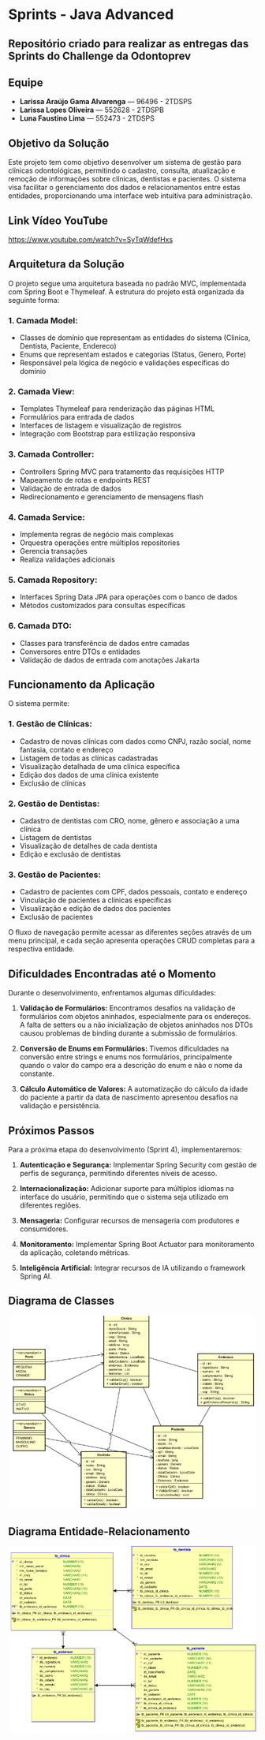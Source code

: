 # Sprints - Java Advanced

## Repositório criado para realizar as entregas das Sprints do Challenge da Odontoprev

## Equipe
- **Larissa Araújo Gama Alvarenga** — 96496 - 2TDSPS
- **Larissa Lopes Oliveira** — 552628 - 2TDSPB
- **Luna Faustino Lima** — 552473 - 2TDSPS

## Objetivo da Solução

Este projeto tem como objetivo desenvolver um sistema de gestão para clínicas odontológicas, permitindo o cadastro, consulta, atualização e remoção de informações sobre clínicas, dentistas e pacientes. O sistema visa facilitar o gerenciamento dos dados e relacionamentos entre estas entidades, proporcionando uma interface web intuitiva para administração.

## Link Vídeo YouTube

https://www.youtube.com/watch?v=SyTqWdefHxs

## Arquitetura da Solução

O projeto segue uma arquitetura baseada no padrão MVC, implementada com Spring Boot e Thymeleaf. A estrutura do projeto está organizada da seguinte forma:

### 1. Camada Model:
- Classes de domínio que representam as entidades do sistema (Clinica, Dentista, Paciente, Endereco)
- Enums que representam estados e categorias (Status, Genero, Porte)
- Responsável pela lógica de negócio e validações específicas do domínio

### 2. Camada View:
- Templates Thymeleaf para renderização das páginas HTML
- Formulários para entrada de dados
- Interfaces de listagem e visualização de registros
- Integração com Bootstrap para estilização responsiva

### 3. Camada Controller:
- Controllers Spring MVC para tratamento das requisições HTTP
- Mapeamento de rotas e endpoints REST
- Validação de entrada de dados
- Redirecionamento e gerenciamento de mensagens flash

### 4. Camada Service:
- Implementa regras de negócio mais complexas
- Orquestra operações entre múltiplos repositories
- Gerencia transações
- Realiza validações adicionais

### 5. Camada Repository:
- Interfaces Spring Data JPA para operações com o banco de dados
- Métodos customizados para consultas específicas

### 6. Camada DTO:
- Classes para transferência de dados entre camadas
- Conversores entre DTOs e entidades
- Validação de dados de entrada com anotações Jakarta

## Funcionamento da Aplicação

O sistema permite:

### 1. Gestão de Clínicas:
- Cadastro de novas clínicas com dados como CNPJ, razão social, nome fantasia, contato e endereço
- Listagem de todas as clínicas cadastradas
- Visualização detalhada de uma clínica específica
- Edição dos dados de uma clínica existente
- Exclusão de clínicas

### 2. Gestão de Dentistas:
- Cadastro de dentistas com CRO, nome, gênero e associação a uma clínica
- Listagem de dentistas
- Visualização de detalhes de cada dentista
- Edição e exclusão de dentistas

### 3. Gestão de Pacientes:
- Cadastro de pacientes com CPF, dados pessoais, contato e endereço
- Vinculação de pacientes a clínicas específicas
- Visualização e edição de dados dos pacientes
- Exclusão de pacientes

O fluxo de navegação permite acessar as diferentes seções através de um menu principal, e cada seção apresenta operações CRUD completas para a respectiva entidade.

## Dificuldades Encontradas até o Momento

Durante o desenvolvimento, enfrentamos algumas dificuldades:

1. **Validação de Formulários:** Encontramos desafios na validação de formulários com objetos aninhados, especialmente para os endereços. A falta de setters ou a não inicialização de objetos aninhados nos DTOs causou problemas de binding durante a submissão de formulários.

2. **Conversão de Enums em Formulários:** Tivemos dificuldades na conversão entre strings e enums nos formulários, principalmente quando o valor do campo era a descrição do enum e não o nome da constante.

3. **Cálculo Automático de Valores:** A automatização do cálculo da idade do paciente a partir da data de nascimento apresentou desafios na validação e persistência.

## Próximos Passos

Para a próxima etapa do desenvolvimento (Sprint 4), implementaremos:

1. **Autenticação e Segurança:** Implementar Spring Security com gestão de perfis de segurança, permitindo diferentes níveis de acesso.

2. **Internacionalização:** Adicionar suporte para múltiplos idiomas na interface do usuário, permitindo que o sistema seja utilizado em diferentes regiões.

3. **Mensageria:** Configurar recursos de mensageria com produtores e consumidores.

4. **Monitoramento:** Implementar Spring Boot Actuator para monitoramento da aplicação, coletando métricas.

5. **Inteligência Artificial:** Integrar recursos de IA utilizando o framework Spring AI.

## Diagrama de Classes

![Diagrama de Classes](images/CLASSES.png)

## Diagrama Entidade-Relacionamento

![Diagrama Entidade-Relacionamento](images/DER.png)
